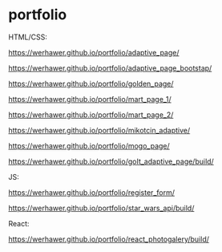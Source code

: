 # portfolio

HTML/CSS:

https://werhawer.github.io/portfolio/adaptive_page/

https://werhawer.github.io/portfolio/adaptive_page_bootstap/

https://werhawer.github.io/portfolio/golden_page/

https://werhawer.github.io/portfolio/mart_page_1/

https://werhawer.github.io/portfolio/mart_page_2/

https://werhawer.github.io/portfolio/mikotcin_adaptive/

https://werhawer.github.io/portfolio/mogo_page/

https://werhawer.github.io/portfolio/goIt_adaptive_page/build/

JS:

https://werhawer.github.io/portfolio/register_form/

https://werhawer.github.io/portfolio/star_wars_api/build/

React:

https://werhawer.github.io/portfolio/react_photogalery/build/
